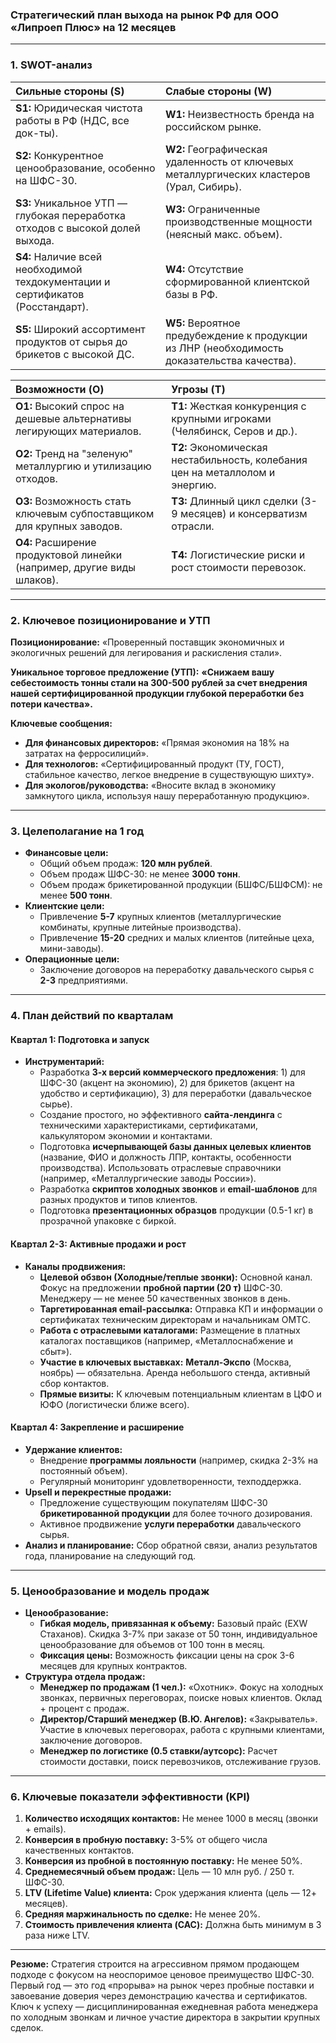 ### **Стратегический план выхода на рынок РФ для ООО «Липроеп Плюс» на 12 месяцев**

---

### **1. SWOT-анализ**

| **Сильные стороны (S)**                                                  | **Слабые стороны (W)**                                               |
| :----------------------------------------------------------------------- | :------------------------------------------------------------------- |
| **S1:** Юридическая чистота работы в РФ (НДС, все док-ты).               | **W1:** Неизвестность бренда на российском рынке.                    |
| **S2:** Конкурентное ценообразование, особенно на ШФС-30.                | **W2:** Географическая удаленность от ключевых металлургических кластеров (Урал, Сибирь). |
| **S3:** Уникальное УТП — глубокая переработка отходов с высокой долей выхода. | **W3:** Ограниченные производственные мощности (неясный макс. объем). |
| **S4:** Наличие всей необходимой техдокументации и сертификатов (Росстандарт). | **W4:** Отсутствие сформированной клиентской базы в РФ.              |
| **S5:** Широкий ассортимент продуктов от сырья до брикетов с высокой ДС. | **W5:** Вероятное предубеждение к продукции из ЛНР (необходимость доказательства качества). |

| **Возможности (O)**                                                      | **Угрозы (T)**                                                       |
| :----------------------------------------------------------------------- | :------------------------------------------------------------------- |
| **O1:** Высокий спрос на дешевые альтернативы легирующих материалов.     | **T1:** Жесткая конкуренция с крупными игроками (Челябинск, Серов и др.). |
| **O2:** Тренд на "зеленую" металлургию и утилизацию отходов.             | **T2:** Экономическая нестабильность, колебания цен на металлолом и энергию. |
| **O3:** Возможность стать ключевым субпоставщиком для крупных заводов.   | **T3:** Длинный цикл сделки (3-9 месяцев) и консерватизм отрасли.    |
| **O4:** Расширение продуктовой линейки (например, другие виды шлаков).  | **T4:** Логистические риски и рост стоимости перевозок.             |

---

### **2. Ключевое позиционирование и УТП**

**Позиционирование:** «Проверенный поставщик экономичных и экологичных решений для легирования и раскисления стали».

**Уникальное торговое предложение (УТП):**
**«Снижаем вашу себестоимость тонны стали на 300-500 рублей за счет внедрения нашей сертифицированной продукции глубокой переработки без потери качества».**

**Ключевые сообщения:**
*   **Для финансовых директоров:** «Прямая экономия на 18% на затратах на ферросилиций».
*   **Для технологов:** «Сертифицированный продукт (ТУ, ГОСТ), стабильное качество, легкое внедрение в существующую шихту».
*   **Для экологов/руководства:** «Вносите вклад в экономику замкнутого цикла, используя нашу переработанную продукцию».

---

### **3. Целеполагание на 1 год**

*   **Финансовые цели:**
    *   Общий объем продаж: **120 млн рублей**.
    *   Объем продаж ШФС-30: не менее **3000 тонн**.
    *   Объем продаж брикетированной продукции (БШФС/БШФСМ): не менее **500 тонн**.
*   **Клиентские цели:**
    *   Привлечение **5-7** крупных клиентов (металлургические комбинаты, крупные литейные производства).
    *   Привлечение **15-20** средних и малых клиентов (литейные цеха, мини-заводы).
*   **Операционные цели:**
    *   Заключение договоров на переработку давальческого сырья с **2-3** предприятиями.

---

### **4. План действий по кварталам**

#### **Квартал 1: Подготовка и запуск**
*   **Инструментарий:**
    *   Разработка **3-х версий коммерческого предложения**: 1) для ШФС-30 (акцент на экономию), 2) для брикетов (акцент на удобство и сертификацию), 3) для переработки (давальческое сырье).
    *   Создание простого, но эффективного **сайта-лендинга** с техническими характеристиками, сертификатами, калькулятором экономии и контактами.
    *   Подготовка **исчерпывающей базы данных целевых клиентов** (название, ФИО и должность ЛПР, контакты, особенности производства). Использовать отраслевые справочники (например, «Металлургические заводы России»).
    *   Разработка **скриптов холодных звонков** и **email-шаблонов** для разных продуктов и типов клиентов.
    *   Подготовка **презентационных образцов** продукции (0.5-1 кг) в прозрачной упаковке с биркой.

#### **Квартал 2-3: Активные продажи и рост**
*   **Каналы продвижения:**
    *   **Целевой обзвон (Холодные/теплые звонки):** Основной канал. Фокус на предложении **пробной партии (20 т)** ШФС-30. Менеджеру — не менее 50 качественных звонков в день.
    *   **Таргетированная email-рассылка:** Отправка КП и информации о сертификатах техническим директорам и начальникам ОМТС.
    *   **Работа с отраслевыми каталогами:** Размещение в платных каталогах поставщиков (например, «Металлоснабжение и сбыт»).
    *   **Участие в ключевых выставках:** **Металл-Экспо** (Москва, ноябрь) — обязательна. Аренда небольшого стенда, активный сбор контактов.
    *   **Прямые визиты:** К ключевым потенциальным клиентам в ЦФО и ЮФО (логистически ближе всего).

#### **Квартал 4: Закрепление и расширение**
*   **Удержание клиентов:**
    *   Внедрение **программы лояльности** (например, скидка 2-3% на постоянный объем).
    *   Регулярный мониторинг удовлетворенности, техподдержка.
*   **Upsell и перекрестные продажи:**
    *   Предложение существующим покупателям ШФС-30 **брикетированной продукции** для более точного дозирования.
    *   Активное продвижение **услуги переработки** давальческого сырья.
*   **Анализ и планирование:** Сбор обратной связи, анализ результатов года, планирование на следующий год.

---

### **5. Ценообразование и модель продаж**

*   **Ценообразование:**
    *   **Гибкая модель, привязанная к объему:** Базовый прайс (EXW Стаханов). Скидка 3-7% при заказе от 50 тонн, индивидуальное ценообразование для объемов от 100 тонн в месяц.
    *   **Фиксация цены:** Возможность фиксации цены на срок 3-6 месяцев для крупных контрактов.
*   **Структура отдела продаж:**
    *   **Менеджер по продажам (1 чел.):** «Охотник». Фокус на холодных звонках, первичных переговорах, поиске новых клиентов. Оклад + процент с продаж.
    *   **Директор/Старший менеджер (В.Ю. Ангелов):** «Закрыватель». Участие в ключевых переговорах, работа с крупными клиентами, заключение договоров.
    *   **Менеджер по логистике (0.5 ставки/аутсорс):** Расчет стоимости доставки, поиск перевозчиков, отслеживание грузов.

---

### **6. Ключевые показатели эффективности (KPI)**

1.  **Количество исходящих контактов:** Не менее 1000 в месяц (звонки + emails).
2.  **Конверсия в пробную поставку:** 3-5% от общего числа качественных контактов.
3.  **Конверсия из пробной в постоянную поставку:** Не менее 50%.
4.  **Среднемесячный объем продаж:** Цель — 10 млн руб. / 250 т. ШФС-30.
5.  **LTV (Lifetime Value) клиента:** Срок удержания клиента (цель — 12+ месяцев).
6.  **Средняя маржинальность по сделке:** Не менее 20%.
7.  **Стоимость привлечения клиента (CAC):** Должна быть минимум в 3 раза ниже LTV.

---
**Резюме:** Стратегия строится на агрессивном прямом продающем подходе с фокусом на неоспоримое ценовое преимущество ШФС-30. Первый год — это год «прорыва» на рынок через пробные поставки и завоевание доверия через демонстрацию качества и сертификатов. Ключ к успеху — дисциплинированная ежедневная работа менеджера по холодным звонкам и личное участие директора в закрытии крупных сделок.
